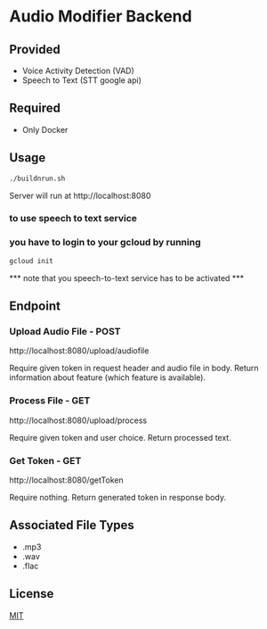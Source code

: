 # Audio Modifier Backend

## Provided
  - Voice Activity Detection (VAD)
  - Speech to Text (STT google api)

## Required
  - Only Docker

## Usage
``` sh
./buildnrun.sh
```
Server will run at http://localhost:8080

### to use speech to text service
### you have to login to your gcloud by running
``` sh
gcloud init
```
*** note that you speech-to-text service has to be activated ***

## Endpoint
### Upload Audio File - POST
http://localhost:8080/upload/audiofile

  Require given token in request header and audio file in body.
  Return information about feature (which feature is available).

### Process File - GET 
http://localhost:8080/upload/process
  
  Require given token and user choice.
  Return processed text.

### Get Token - GET
http://localhost:8080/getToken
  
  Require nothing. Return generated token in response body.

## Associated File Types
  - .mp3
  - .wav
  - .flac

## License
[MIT](https://choosealicense.com/licenses/mit/)
